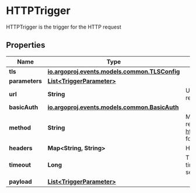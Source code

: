 

# HTTPTrigger

HTTPTrigger is the trigger for the HTTP request
## Properties

Name | Type | Description | Notes
------------ | ------------- | ------------- | -------------
**tls** | [**io.argoproj.events.models.common.TLSConfig**](io.argoproj.events.models.common.TLSConfig.md) |  |  [optional]
**parameters** | [**List&lt;TriggerParameter&gt;**](TriggerParameter.md) |  |  [optional]
**url** | **String** | URL refers to the URL to send HTTP request to. | 
**basicAuth** | [**io.argoproj.events.models.common.BasicAuth**](io.argoproj.events.models.common.BasicAuth.md) |  |  [optional]
**method** | **String** | Method refers to the type of the HTTP request. Refer https://golang.org/src/net/http/method.go for more info. Default value is POST. |  [optional]
**headers** | **Map&lt;String, String&gt;** | Headers for the HTTP request. |  [optional]
**timeout** | **Long** | Timeout refers to the HTTP request timeout in seconds. Default value is 60 seconds. |  [optional]
**payload** | [**List&lt;TriggerParameter&gt;**](TriggerParameter.md) |  | 



